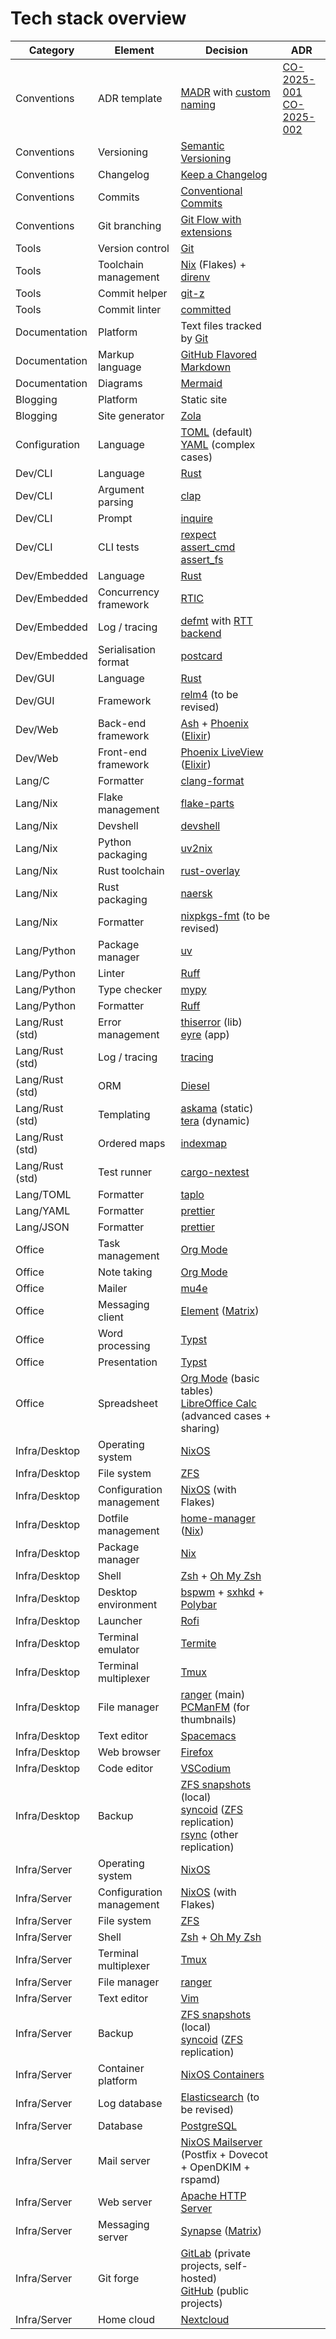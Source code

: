 # Tech stack overview

| Category        | Element                  | Decision                                                                                | ADR                            |
| --------------- | ------------------------ | --------------------------------------------------------------------------------------- | ------------------------------ |
| Conventions     | ADR template             | [MADR] with [custom naming](../conventions/adr-naming.md)                               | [CO-2025-001]<br>[CO-2025-002] |
| Conventions     | Versioning               | [Semantic Versioning]                                                                   |                                |
| Conventions     | Changelog                | [Keep a Changelog]                                                                      |                                |
| Conventions     | Commits                  | [Conventional Commits]                                                                  |                                |
| Conventions     | Git branching            | [Git Flow with extensions]                                                              |                                |
| Tools           | Version control          | [Git]                                                                                   |                                |
| Tools           | Toolchain management     | [Nix] (Flakes) + [direnv]                                                               |                                |
| Tools           | Commit helper            | [git-z]                                                                                 |                                |
| Tools           | Commit linter            | [committed]                                                                             |                                |
| Documentation   | Platform                 | Text files tracked by [Git]                                                             |                                |
| Documentation   | Markup language          | [GitHub Flavored Markdown]                                                              |                                |
| Documentation   | Diagrams                 | [Mermaid]                                                                               |                                |
| Blogging        | Platform                 | Static site                                                                             |                                |
| Blogging        | Site generator           | [Zola]                                                                                  |                                |
| Configuration   | Language                 | [TOML] (default)<br>[YAML] (complex cases)                                              |                                |
| Dev/CLI         | Language                 | [Rust]                                                                                  |                                |
| Dev/CLI         | Argument parsing         | [clap]                                                                                  |                                |
| Dev/CLI         | Prompt                   | [inquire]                                                                               |                                |
| Dev/CLI         | CLI tests                | [rexpect]<br>[assert_cmd]<br>[assert_fs]                                                |                                |
| Dev/Embedded    | Language                 | [Rust]                                                                                  |                                |
| Dev/Embedded    | Concurrency framework    | [RTIC]                                                                                  |                                |
| Dev/Embedded    | Log / tracing            | [defmt] with [RTT backend]                                                              |                                |
| Dev/Embedded    | Serialisation format     | [postcard]                                                                              |                                |
| Dev/GUI         | Language                 | [Rust]                                                                                  |                                |
| Dev/GUI         | Framework                | [relm4] (to be revised)                                                                 |                                |
| Dev/Web         | Back-end framework       | [Ash] + [Phoenix] ([Elixir])                                                            |                                |
| Dev/Web         | Front-end framework      | [Phoenix LiveView] ([Elixir])                                                           |                                |
| Lang/C          | Formatter                | [clang-format]                                                                          |                                |
| Lang/Nix        | Flake management         | [flake-parts]                                                                           |                                |
| Lang/Nix        | Devshell                 | [devshell]                                                                              |                                |
| Lang/Nix        | Python packaging         | [uv2nix]                                                                                |                                |
| Lang/Nix        | Rust toolchain           | [rust-overlay]                                                                          |                                |
| Lang/Nix        | Rust packaging           | [naersk]                                                                                |                                |
| Lang/Nix        | Formatter                | [nixpkgs-fmt] (to be revised)                                                           |                                |
| Lang/Python     | Package manager          | [uv]                                                                                    |                                |
| Lang/Python     | Linter                   | [Ruff]                                                                                  |                                |
| Lang/Python     | Type checker             | [mypy]                                                                                  |                                |
| Lang/Python     | Formatter                | [Ruff]                                                                                  |                                |
| Lang/Rust (std) | Error management         | [thiserror] (lib)<br>[eyre] (app)                                                       |                                |
| Lang/Rust (std) | Log / tracing            | [tracing]                                                                               |                                |
| Lang/Rust (std) | ORM                      | [Diesel]                                                                                |                                |
| Lang/Rust (std) | Templating               | [askama] (static)<br>[tera] (dynamic)                                                   |                                |
| Lang/Rust (std) | Ordered maps             | [indexmap]                                                                              |                                |
| Lang/Rust (std) | Test runner              | [cargo-nextest]                                                                         |                                |
| Lang/TOML       | Formatter                | [taplo]                                                                                 |                                |
| Lang/YAML       | Formatter                | [prettier]                                                                              |                                |
| Lang/JSON       | Formatter                | [prettier]                                                                              |                                |
| Office          | Task management          | [Org Mode]                                                                              |                                |
| Office          | Note taking              | [Org Mode]                                                                              |                                |
| Office          | Mailer                   | [mu4e]                                                                                  |                                |
| Office          | Messaging client         | [Element] ([Matrix])                                                                    |                                |
| Office          | Word processing          | [Typst]                                                                                 |                                |
| Office          | Presentation             | [Typst]                                                                                 |                                |
| Office          | Spreadsheet              | [Org Mode] (basic tables)<br>[LibreOffice Calc] (advanced cases + sharing)              |                                |
| Infra/Desktop   | Operating system         | [NixOS]                                                                                 |                                |
| Infra/Desktop   | File system              | [ZFS]                                                                                   |                                |
| Infra/Desktop   | Configuration management | [NixOS] (with Flakes)                                                                   |                                |
| Infra/Desktop   | Dotfile management       | [home-manager] ([Nix])                                                                  |                                |
| Infra/Desktop   | Package manager          | [Nix]                                                                                   |                                |
| Infra/Desktop   | Shell                    | [Zsh] + [Oh My Zsh]                                                                     |                                |
| Infra/Desktop   | Desktop environment      | [bspwm] + [sxhkd] + [Polybar]                                                           |                                |
| Infra/Desktop   | Launcher                 | [Rofi]                                                                                  |                                |
| Infra/Desktop   | Terminal emulator        | [Termite]                                                                               |                                |
| Infra/Desktop   | Terminal multiplexer     | [Tmux]                                                                                  |                                |
| Infra/Desktop   | File manager             | [ranger] (main)<br>[PCManFM] (for thumbnails)                                           |                                |
| Infra/Desktop   | Text editor              | [Spacemacs]                                                                             |                                |
| Infra/Desktop   | Web browser              | [Firefox]                                                                               |                                |
| Infra/Desktop   | Code editor              | [VSCodium]                                                                              |                                |
| Infra/Desktop   | Backup                   | [ZFS snapshots] (local)<br>[syncoid] ([ZFS] replication)<br>[rsync] (other replication) |                                |
| Infra/Server    | Operating system         | [NixOS]                                                                                 |                                |
| Infra/Server    | Configuration management | [NixOS] (with Flakes)                                                                   |                                |
| Infra/Server    | File system              | [ZFS]                                                                                   |                                |
| Infra/Server    | Shell                    | [Zsh] + [Oh My Zsh]                                                                     |                                |
| Infra/Server    | Terminal multiplexer     | [Tmux]                                                                                  |                                |
| Infra/Server    | File manager             | [ranger]                                                                                |                                |
| Infra/Server    | Text editor              | [Vim]                                                                                   |                                |
| Infra/Server    | Backup                   | [ZFS snapshots] (local)<br>[syncoid] ([ZFS] replication)                                |                                |
| Infra/Server    | Container platform       | [NixOS Containers]                                                                      |                                |
| Infra/Server    | Log database             | [Elasticsearch] (to be revised)                                                         |                                |
| Infra/Server    | Database                 | [PostgreSQL]                                                                            |                                |
| Infra/Server    | Mail server              | [NixOS Mailserver] (Postfix + Dovecot + OpenDKIM + rspamd)                              |                                |
| Infra/Server    | Web server               | [Apache HTTP Server]                                                                    |                                |
| Infra/Server    | Messaging server         | [Synapse] ([Matrix])                                                                    |                                |
| Infra/Server    | Git forge                | [GitLab] (private projects, self-hosted)<br>[GitHub] (public projects)                  |                                |
| Infra/Server    | Home cloud               | [Nextcloud]                                                                             |                                |

[Apache HTTP Server]: https://httpd.apache.org/
[Ash]: https://www.ash-hq.org/
[Beamer]: https://ctan.org/pkg/beamer
[Conventional Commits]: https://www.conventionalcommits.org/en/v1.0.0/
[Diesel]: https://diesel.rs/
[Elasticsearch]: https://www.elastic.co/elasticsearch
[Element]: https://element.io/
[Elixir]: https://elixir-lang.org/
[Firefox]: https://www.mozilla.org/firefox/new/
[Git Flow with extensions]: https://ejpcmac.net/blog/about-my-git-workflow/#naming-and-flow
[GitHub Flavored Markdown]: https://github.github.com/gfm/
[GitHub]: https://github.com/
[GitLab]: https://about.gitlab.com/
[Git]: https://git-scm.com/
[Keep a Changelog]: https://keepachangelog.com/en/1.1.0/
[LibreOffice Calc]: https://www.libreoffice.org/discover/calc/
[MADR]: https://adr.github.io/madr/
[Matrix]: https://matrix.org/
[Mermaid]: https://mermaid.js.org/
[Nextcloud]: https://nextcloud.com/
[NixOS Containers]: https://wiki.nixos.org/wiki/NixOS_Containers
[NixOS Mailserver]: https://gitlab.com/simple-nixos-mailserver/nixos-mailserver
[NixOS]: https://nixos.org/
[Nix]: https://nixos.org/
[Oh My Zsh]: https://ohmyz.sh/
[Org Mode]: https://orgmode.org/
[PCManFM]: https://github.com/lxde/pcmanfm
[Phoenix LiveView]: https://hexdocs.pm/phoenix_live_view/welcome.html
[Phoenix]: https://phoenixframework.org/
[Polybar]: https://github.com/polybar/polybar
[PostgreSQL]: https://www.postgresql.org/
[RTIC]: https://rtic.rs/2/book/en/
[RTT backend]: https://github.com/knurling-rs/defmt/tree/main/firmware/defmt-rtt
[Rofi]: https://github.com/davatorium/rofi
[Ruff]: https://docs.astral.sh/ruff/
[Rust]: https://www.rust-lang.org/
[Semantic Versioning]: https://semver.org/
[Spacemacs]: https://www.spacemacs.org/
[Synapse]: https://github.com/element-hq/synapse
[TOML]: https://toml.io/
[Termite]: https://github.com/thestinger/termite
[Tmux]: https://github.com/tmux/tmux/wiki
[VSCodium]: https://vscodium.com/
[Vim]: https://www.vim.org/
[YAML]: https://yaml.org/
[ZFS snapshots]: https://illumos.org/books/zfs-admin/snapshots.html#gbciq
[ZFS]: https://openzfs.org/
[Zola]: https://www.getzola.org/
[Zsh]: https://zsh.org/
[askama]: https://github.com/rinja-rs/askama
[assert_cmd]: https://github.com/assert-rs/assert_cmd
[assert_fs]: https://github.com/assert-rs/assert_cmd
[bspwm]: https://github.com/baskerville/bspwm
[bépo]: https://bepo.fr/wiki/Accueil
[cargo-nextest]: https://nexte.st/
[clang-format]: https://clang.llvm.org/docs/ClangFormat.html
[clap]: https://github.com/clap-rs/clap
[committed]: https://github.com/crate-ci/committed
[defmt]: https://github.com/knurling-rs/defmt
[devshell]: https://github.com/numtide/devshell
[direnv]: https://direnv.net/
[eyre]: https://github.com/eyre-rs/eyre
[flake-parts]: https://github.com/hercules-ci/flake-parts
[git-z]: https://github.com/ejpcmac/git-z
[home-manager]: https://github.com/nix-community/home-manager
[indexmap]: https://github.com/indexmap-rs/indexmap
[inquire]: https://github.com/mikaelmello/inquire
[mu4e]: https://github.com/djcb/mu
[mypy]: https://www.mypy-lang.org/
[naersk]: https://github.com/nix-community/naersk
[nixpkgs-fmt]: https://github.com/nix-community/nixpkgs-fmt
[postcard]: https://github.com/jamesmunns/postcard
[prettier]: https://prettier.io/
[ranger]: https://ranger.fm/
[relm4]: https://relm4.org/
[rexpect]: https://github.com/rust-cli/rexpect
[rsync]: https://rsync.samba.org/
[rust-overlay]: https://github.com/oxalica/rust-overlay
[sxhkd]: https://github.com/baskerville/sxhkd
[syncoid]: https://github.com/jimsalterjrs/sanoid?tab=readme-ov-file#syncoid
[taplo]: https://taplo.tamasfe.dev/
[tera]: https://github.com/Keats/tera
[thiserror]: https://github.com/dtolnay/thiserror
[tracing]: https://github.com/tokio-rs/tracing
[Typst]: https://typst.app/
[uv2nix]: https://github.com/pyproject-nix/uv2nix
[uv]: https://docs.astral.sh/uv/

[CO-2025-001]: ./conventions/CO-2025-001-use-madr-4.0-for-recording-decisions.md
[CO-2025-002]: ./conventions/CO-2025-002-use-custom-naming-for-adrs.md
